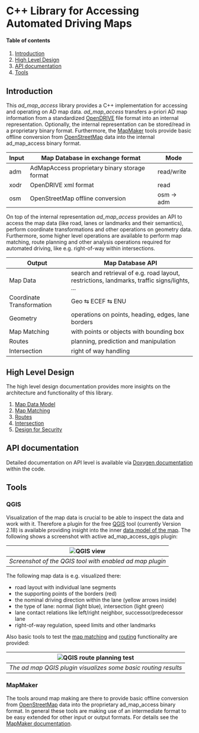 # C++ Library for Accessing Automated Driving Maps

#### Table of contents
1. [Introduction](#introduction)
2. [High Level Design](#highleveldesign)
3. [API documentation](#apidoc)
4. [Tools](#tools)

## Introduction <a name="introduction"></a>
This *ad_map_access* library provides a C++ implementation for accessing and operating on AD map data.
*ad_map_access* transfers a-priori AD map information from a standardized
[OpenDRIVE](https://www.asam.net/standards/detail/opendrive/) file format into an internal
representation. Optionally, the internal representation can be stored/read in a proprietary binary format.
Furthermore, the [MapMaker](#map_maker) tools provide basic offline conversion from
[OpenStreetMap](https://www.openstreetmap.org/) data into the internal ad_map_access
binary format.

| Input | Map Database in exchange format | Mode |
| ----------- | ----------- | ---- |
| adm  | AdMapAccess proprietary binary storage format | read/write |
| xodr | OpenDRIVE xml format | read |
| osm  | OpenStreetMap offline conversion | osm &rarr; adm |

On top of the internal representation *ad_map_access* provides an API to access the map data
(like road, lanes or landmarks and their semantics), perform coordinate transformations and other
operations on geometry data. Furthermore, some higher level operations are available to perform
map matching, route planning and other analysis operations required for automated driving, like e.g.
right-of-way within intersections.

| Output      | Map Database API |
| ----------- | ----------- |
| Map Data  | search and retrieval of e.g. road layout, restrictions, landmarks, traffic signs/lights, ... |
| Coordinate Transformation | Geo &lrarr; ECEF &lrarr; ENU |
| Geometry | operations on points, heading, edges, lane borders |
| Map Matching | with points or objects with bounding box |
| Routes | planning, prediction and manipulation |
| Intersection |  right of way handling |


## High Level Design <a name="highleveldesign"></a>
The high level design documentation provides more insights on the architecture and functionality
of this library.

1. [Map Data Model](./HLD_MapDataModel.md)
2. [Map Matching](./HLD_MapMatching.md)
3. [Routes](./HLD_Routes.md)
4. [Intersection](./HLD_Intersection.md)
5. [Design for Security](./HLD_Security.md)

## API documentation <a name="apidoc"></a>
Detailed documentation on API level is available via [Doxygen documentation](https://ad-map-access.readthedocs.io/en/latest/ad_map_access/apidoc/html/index.html) within the code.

## Tools <a name="tools"></a>

### QGIS <a name="qgis"></a>
Visualization of the map data is crucial to be able to inspect the data and work with it.
Therefore a plugin for the free [QGIS](https://qgis.org/) tool (currently Version 2.18) is available providing insight
into the inner [data model of the map](#mapdatamodel). The following shows a screenshot with
active ad_map_access_qgis plugin:

| ![QGIS view](images/QGIS_Tool.png) |
| -- |
| *Screenshot of the QGIS tool with enabled ad map plugin* |

The following map data is e.g. visualized there:

- road layout with individual lane segments
- the supporting points of the borders (red)
- the nominal driving direction within the lane (yellow arrows inside)
- the type of lane: normal (light blue), intersection (light green)
- lane contact relations like left/right neighbor, successor/predecessor lane
- right-of-way regulation, speed limits and other landmarks

Also basic tools to test the [map matching](#mapmatchingapi) and [routing](#routingapi)
functionality are provided:

| ![QGIS route planning test](images/RoutePlanning_SingleLaneRoads.png) |
| -- |
| *The ad map QGIS plugin visualizes some basic routing results* |

### MapMaker <a name="mapmaker"></a>
The tools around map making are there to provide basic offline conversion from
[OpenStreetMap](https://www.openstreetmap.org/) data into the proprietary ad_map_access
binary format. In general these tools are making use of an intermediate format to be
easy extended for other input or output formats. For details see the
[MapMaker documentation](../../tools/map_maker/README.md).
